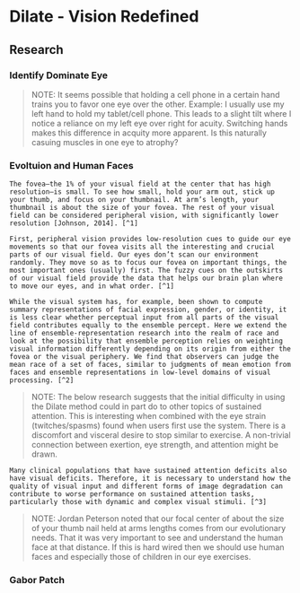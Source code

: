 # Dilate - Vision Redefined

## Research

### Identify Dominate Eye

> NOTE: It seems possible that holding a cell phone in a certain hand trains you to favor one eye over the other. Example: I usually use my left hand to hold my tablet/cell phone. This leads to a slight tilt where I notice a reliance on my left eye over right for acuity. Switching hands makes this difference in acquity more apparent. Is this naturally casuing muscles in one eye to atrophy?

### Evoltuion and Human Faces

```
The fovea—the 1% of your visual field at the center that has high resolution—is small. To see how small, hold your arm out, stick up your thumb, and focus on your thumbnail. At arm’s length, your thumbnail is about the size of your fovea. The rest of your visual field can be considered peripheral vision, with significantly lower resolution [Johnson, 2014]. [^1]
``` 

``` 
First, peripheral vision provides low-resolution cues to guide our eye movements so that our fovea visits all the interesting and crucial parts of our visual field. Our eyes don’t scan our environment randomly. They move so as to focus our fovea on important things, the most important ones (usually) first. The fuzzy cues on the outskirts of our visual field provide the data that helps our brain plan where to move our eyes, and in what order. [^1]
```


```
While the visual system has, for example, been shown to compute summary representations of facial expression, gender, or identity, it is less clear whether perceptual input from all parts of the visual field contributes equally to the ensemble percept. Here we extend the line of ensemble-representation research into the realm of race and look at the possibility that ensemble perception relies on weighting visual information differently depending on its origin from either the fovea or the visual periphery. We find that observers can judge the mean race of a set of faces, similar to judgments of mean emotion from faces and ensemble representations in low-level domains of visual processing. [^2]
```

> NOTE: The below research suggests that the initial difficulty in using the Dilate method could in part do to other topics of sustained attention. This is interesting when combined with the eye strain (twitches/spasms) found when users first use the system. There is a discomfort and visceral desire to stop similar to exercise. A non-trivial connection between exertion, eye strength, and attention might be drawn.

```
Many clinical populations that have sustained attention deficits also have visual deficits. Therefore, it is necessary to understand how the quality of visual input and different forms of image degradation can contribute to worse performance on sustained attention tasks, particularly those with dynamic and complex visual stimuli. [^3]
```

> NOTE: Jordan Peterson noted that our focal center of about the size of your thumb nail held at arms lengths comes from our evolutionary needs. That it was very important to see and understand the human face at that distance. If this is hard wired then we should use human faces and especially those of children in our eye exercises.

### Gabor Patch



[^1]: Jeff Johnson, in Designing with the Mind in Mind (Second Edition), 2014
[^2]: The contribution of foveal and peripheral visual information to ensemble representation of face race
Wonmo Jung; Isabelle Bülthoff; Regine G. M. Armann https://jov.arvojournals.org/article.aspx?articleid=2664015
[^3]: The impact of image degradation and temporal dynamics on sustained attention
Julia M. Brau; Alexander Sugarman; David Rothlein; Joseph DeGutis; Michael Esterman; Francesca C. Fortenbaugh, https://jov.arvojournals.org/article.aspx?articleid=2778676&resultClick=1, 